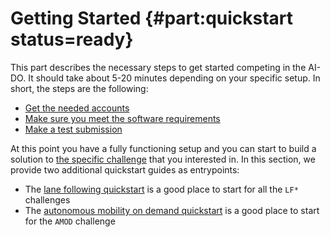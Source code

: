 # Getting Started {#part:quickstart status=ready}

This part describes the necessary steps to get started competing in the AI-DO. It should take about 5-20 minutes depending on your specific setup. In short, the steps are the following:

 - [Get the needed accounts](#cm-accounts)
 - [Make sure you meet the software requirements](#cm-sw)
 - [Make a test submission](#cm-first)
 
 At this point you have a fully functioning setup and you can start to build a solution to [the specific challenge](#part:aido-rules) that you interested in. In this section, we provide two additional quickstart guides as entrypoints:
 
  - The [lane following quickstart](#quickstart-lanefollowing) is a good place to start for all the `LF*` challenges
  - The [autonomous mobility on demand quickstart](#amod-quickstart) is a good place to start for the `AMOD` challenge



